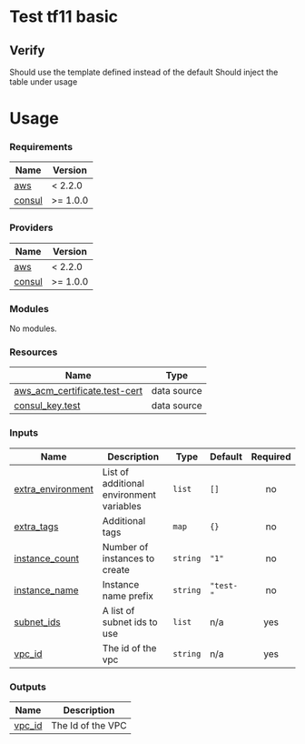 <!-- BEGIN_TF_DOCS -->
# Test tf11 basic

## Verify

Should use the template defined instead of the default
Should inject the table under usage

# Usage

### Requirements

| Name | Version |
|------|---------|
| <a name="requirement_aws"></a> [aws](#requirement\_aws) | < 2.2.0 |
| <a name="requirement_consul"></a> [consul](#requirement\_consul) | >= 1.0.0 |

### Providers

| Name | Version |
|------|---------|
| <a name="provider_aws"></a> [aws](#provider\_aws) | < 2.2.0 |
| <a name="provider_consul"></a> [consul](#provider\_consul) | >= 1.0.0 |

### Modules

No modules.

### Resources

| Name | Type |
|------|------|
| [aws_acm_certificate.test-cert](https://registry.terraform.io/providers/hashicorp/aws/latest/docs/data-sources/acm_certificate) | data source |
| [consul_key.test](https://registry.terraform.io/providers/hashicorp/consul/latest/docs/data-sources/key) | data source |

### Inputs

| Name | Description | Type | Default | Required |
|------|-------------|------|---------|:--------:|
| <a name="input_extra_environment"></a> [extra\_environment](#input\_extra\_environment) | List of additional environment variables | `list` | `[]` | no |
| <a name="input_extra_tags"></a> [extra\_tags](#input\_extra\_tags) | Additional tags | `map` | `{}` | no |
| <a name="input_instance_count"></a> [instance\_count](#input\_instance\_count) | Number of instances to create | `string` | `"1"` | no |
| <a name="input_instance_name"></a> [instance\_name](#input\_instance\_name) | Instance name prefix | `string` | `"test-"` | no |
| <a name="input_subnet_ids"></a> [subnet\_ids](#input\_subnet\_ids) | A list of subnet ids to use | `list` | n/a | yes |
| <a name="input_vpc_id"></a> [vpc\_id](#input\_vpc\_id) | The id of the vpc | `string` | n/a | yes |

### Outputs

| Name | Description |
|------|-------------|
| <a name="output_vpc_id"></a> [vpc\_id](#output\_vpc\_id) | The Id of the VPC |
<!-- END_TF_DOCS -->
